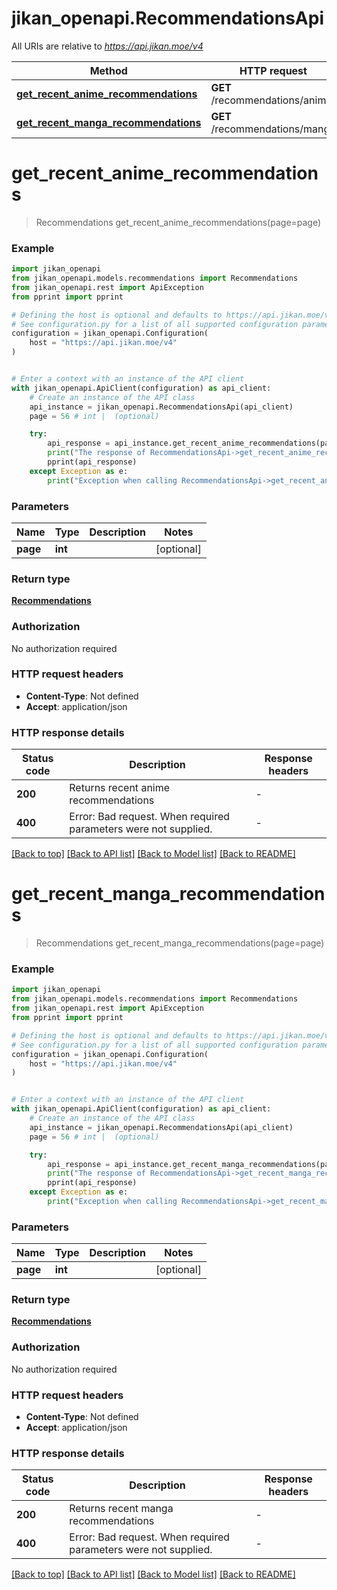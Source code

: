 # jikan_openapi.RecommendationsApi

All URIs are relative to *https://api.jikan.moe/v4*

Method | HTTP request | Description
------------- | ------------- | -------------
[**get_recent_anime_recommendations**](RecommendationsApi.md#get_recent_anime_recommendations) | **GET** /recommendations/anime | 
[**get_recent_manga_recommendations**](RecommendationsApi.md#get_recent_manga_recommendations) | **GET** /recommendations/manga | 


# **get_recent_anime_recommendations**
> Recommendations get_recent_anime_recommendations(page=page)



### Example


```python
import jikan_openapi
from jikan_openapi.models.recommendations import Recommendations
from jikan_openapi.rest import ApiException
from pprint import pprint

# Defining the host is optional and defaults to https://api.jikan.moe/v4
# See configuration.py for a list of all supported configuration parameters.
configuration = jikan_openapi.Configuration(
    host = "https://api.jikan.moe/v4"
)


# Enter a context with an instance of the API client
with jikan_openapi.ApiClient(configuration) as api_client:
    # Create an instance of the API class
    api_instance = jikan_openapi.RecommendationsApi(api_client)
    page = 56 # int |  (optional)

    try:
        api_response = api_instance.get_recent_anime_recommendations(page=page)
        print("The response of RecommendationsApi->get_recent_anime_recommendations:\n")
        pprint(api_response)
    except Exception as e:
        print("Exception when calling RecommendationsApi->get_recent_anime_recommendations: %s\n" % e)
```



### Parameters


Name | Type | Description  | Notes
------------- | ------------- | ------------- | -------------
 **page** | **int**|  | [optional] 

### Return type

[**Recommendations**](Recommendations.md)

### Authorization

No authorization required

### HTTP request headers

 - **Content-Type**: Not defined
 - **Accept**: application/json

### HTTP response details

| Status code | Description | Response headers |
|-------------|-------------|------------------|
**200** | Returns recent anime recommendations |  -  |
**400** | Error: Bad request. When required parameters were not supplied. |  -  |

[[Back to top]](#) [[Back to API list]](../README.md#documentation-for-api-endpoints) [[Back to Model list]](../README.md#documentation-for-models) [[Back to README]](../README.md)

# **get_recent_manga_recommendations**
> Recommendations get_recent_manga_recommendations(page=page)



### Example


```python
import jikan_openapi
from jikan_openapi.models.recommendations import Recommendations
from jikan_openapi.rest import ApiException
from pprint import pprint

# Defining the host is optional and defaults to https://api.jikan.moe/v4
# See configuration.py for a list of all supported configuration parameters.
configuration = jikan_openapi.Configuration(
    host = "https://api.jikan.moe/v4"
)


# Enter a context with an instance of the API client
with jikan_openapi.ApiClient(configuration) as api_client:
    # Create an instance of the API class
    api_instance = jikan_openapi.RecommendationsApi(api_client)
    page = 56 # int |  (optional)

    try:
        api_response = api_instance.get_recent_manga_recommendations(page=page)
        print("The response of RecommendationsApi->get_recent_manga_recommendations:\n")
        pprint(api_response)
    except Exception as e:
        print("Exception when calling RecommendationsApi->get_recent_manga_recommendations: %s\n" % e)
```



### Parameters


Name | Type | Description  | Notes
------------- | ------------- | ------------- | -------------
 **page** | **int**|  | [optional] 

### Return type

[**Recommendations**](Recommendations.md)

### Authorization

No authorization required

### HTTP request headers

 - **Content-Type**: Not defined
 - **Accept**: application/json

### HTTP response details

| Status code | Description | Response headers |
|-------------|-------------|------------------|
**200** | Returns recent manga recommendations |  -  |
**400** | Error: Bad request. When required parameters were not supplied. |  -  |

[[Back to top]](#) [[Back to API list]](../README.md#documentation-for-api-endpoints) [[Back to Model list]](../README.md#documentation-for-models) [[Back to README]](../README.md)

